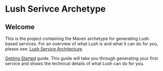 # Lush Serivce Archetype

## Welcome
This is the project containing the Maven archetype for generating Lush based services.  For an overview of what Lush is and what it can do for you, please see: [Lush Service Architecture](https://github.com/paul-parrone/lush-core).

[Getting Started](https://github.com/paul-parrone/lush-core/blob/master/getting-started.md) guide.  This guide will take you through generating your first service and shows the technical details of what Lush can do  for you.  

